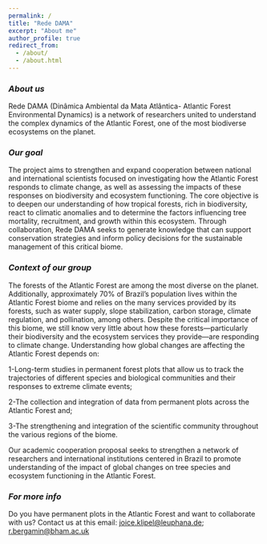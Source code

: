 ```yaml
---
permalink: /
title: "Rede DAMA"
excerpt: "About me"
author_profile: true
redirect_from:
  - /about/
  - /about.html
---
```



### *About us*

Rede DAMA (Dinâmica Ambiental da Mata Atlântica- Atlantic Forest Environmental Dynamics) is a network of researchers united to understand the complex dynamics of the Atlantic Forest, one of the most biodiverse ecosystems on the planet.

### *Our goal*

The project aims to strengthen and expand cooperation between national and international scientists focused on investigating how the Atlantic Forest responds to climate change, as well as assessing the impacts of these responses on biodiversity and ecosystem functioning. The core objective is to deepen our understanding of how tropical forests, rich in biodiversity, react to climatic anomalies and to determine the factors influencing tree mortality, recruitment, and growth within this ecosystem. Through collaboration, Rede DAMA seeks to generate knowledge that can support conservation strategies and inform policy decisions for the sustainable management of this critical biome.

### *Context of our group*

The forests of the Atlantic Forest are among the most diverse on the planet. Additionally, approximately 70% of Brazil’s population lives within the Atlantic Forest biome and relies on the many services provided by its forests, such as water supply, slope stabilization, carbon storage, climate regulation, and pollination, among others. Despite the critical importance of this biome, we still know very little about how these forests—particularly their biodiversity and the ecosystem services they provide—are responding to climate change. Understanding how global changes are affecting the Atlantic Forest depends on:

1-Long-term studies in permanent forest plots that allow us to track the trajectories of different species and biological communities and their responses to extreme climate events;

2-The collection and integration of data from permanent plots across the Atlantic Forest and;

3-The strengthening and integration of the scientific community throughout the various regions of the biome.

Our academic cooperation proposal seeks to strengthen a network of researchers and international institutions centered in Brazil to promote understanding of the impact of global changes on tree species and ecosystem functioning in the Atlantic Forest.

### *For more info*

Do you have permanent plots in the Atlantic Forest and want to collaborate with us? Contact us at this email: joice.klipel@leuphana.de; r.bergamin@bham.ac.uk
